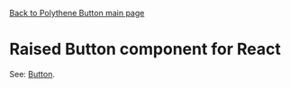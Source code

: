 [Back to Polythene Button main page](../button.md)

# Raised Button component for React

See: [Button](button.md).
